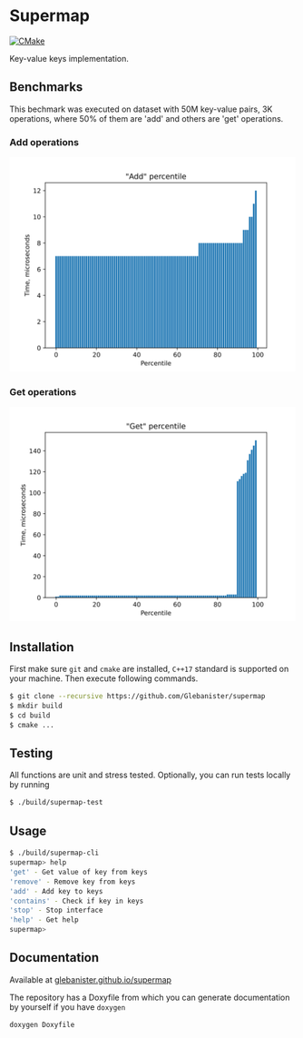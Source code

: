 # Supermap

[![CMake](https://github.com/Glebanister/supermap/actions/workflows/cmake.yml/badge.svg)](https://github.com/Glebanister/supermap/actions/workflows/cmake.yml)

Key-value keys implementation.

## Benchmarks

This bechmark was executed on dataset with 50M key-value pairs,
3K operations, where 50% of them are 'add' and others are 'get'
operations.

### Add operations

![add](assets/add.svg)

### Get operations

![get](assets/get.svg)

## Installation

First make sure `git` and `cmake` are installed,
`C++17` standard is supported on your machine.
Then execute following commands.

```bash
$ git clone --recursive https://github.com/Glebanister/supermap
$ mkdir build
$ cd build
$ cmake ...
```

## Testing

All functions are unit and stress tested.
Optionally, you can run tests locally by running

```bash
$ ./build/supermap-test
```

## Usage

```bash
$ ./build/supermap-cli
supermap> help
'get' - Get value of key from keys
'remove' - Remove key from keys
'add' - Add key to keys
'contains' - Check if key in keys
'stop' - Stop interface
'help' - Get help
supermap> 
```

## Documentation

Available at [glebanister.github.io/supermap](https://glebanister.github.io/supermap/)

The repository has a Doxyfile from which you can generate
documentation by yourself if you have `doxygen`

```bash
doxygen Doxyfile
```

